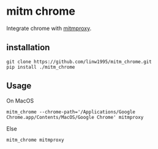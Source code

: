# mitm chrome

Integrate chrome with [mitmproxy](https://mitmproxy.org/).

## installation

```shell
git clone https://github.com/linw1995/mitm_chrome.git
pip install ./mitm_chrome
```

## Usage

On MacOS

```shell
mitm_chrome --chrome-path='/Applications/Google Chrome.app/Contents/MacOS/Google Chrome' mitmproxy
```

Else

```shell
mitm_chrome mitmproxy
```
